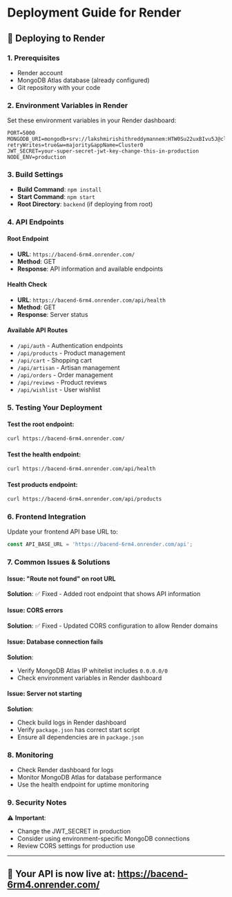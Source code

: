 # Deployment Guide for Render

## 🚀 Deploying to Render

### 1. Prerequisites
- Render account
- MongoDB Atlas database (already configured)
- Git repository with your code

### 2. Environment Variables in Render
Set these environment variables in your Render dashboard:

```
PORT=5000
MONGODB_URI=mongodb+srv://lakshmirishithreddymannem:HTW0Su22uxBIvu5J@cluster0.ptqh9ef.mongodb.net/?retryWrites=true&w=majority&appName=Cluster0
JWT_SECRET=your-super-secret-jwt-key-change-this-in-production
NODE_ENV=production
```

### 3. Build Settings
- **Build Command**: `npm install`
- **Start Command**: `npm start`
- **Root Directory**: `backend` (if deploying from root)

### 4. API Endpoints

#### Root Endpoint
- **URL**: `https://bacend-6rm4.onrender.com/`
- **Method**: GET
- **Response**: API information and available endpoints

#### Health Check
- **URL**: `https://bacend-6rm4.onrender.com/api/health`
- **Method**: GET
- **Response**: Server status

#### Available API Routes
- `/api/auth` - Authentication endpoints
- `/api/products` - Product management
- `/api/cart` - Shopping cart
- `/api/artisan` - Artisan management
- `/api/orders` - Order management
- `/api/reviews` - Product reviews
- `/api/wishlist` - User wishlist

### 5. Testing Your Deployment

#### Test the root endpoint:
```bash
curl https://bacend-6rm4.onrender.com/
```

#### Test the health endpoint:
```bash
curl https://bacend-6rm4.onrender.com/api/health
```

#### Test products endpoint:
```bash
curl https://bacend-6rm4.onrender.com/api/products
```

### 6. Frontend Integration

Update your frontend API base URL to:
```javascript
const API_BASE_URL = 'https://bacend-6rm4.onrender.com/api';
```

### 7. Common Issues & Solutions

#### Issue: "Route not found" on root URL
**Solution**: ✅ Fixed - Added root endpoint that shows API information

#### Issue: CORS errors
**Solution**: ✅ Fixed - Updated CORS configuration to allow Render domains

#### Issue: Database connection fails
**Solution**: 
- Verify MongoDB Atlas IP whitelist includes `0.0.0.0/0`
- Check environment variables in Render dashboard

#### Issue: Server not starting
**Solution**:
- Check build logs in Render dashboard
- Verify `package.json` has correct start script
- Ensure all dependencies are in `package.json`

### 8. Monitoring

- Check Render dashboard for logs
- Monitor MongoDB Atlas for database performance
- Use the health endpoint for uptime monitoring

### 9. Security Notes

⚠️ **Important**: 
- Change the JWT_SECRET in production
- Consider using environment-specific MongoDB connections
- Review CORS settings for production use

---

## 🎉 Your API is now live at: https://bacend-6rm4.onrender.com/ 